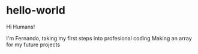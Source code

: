# hello-world

Hi Humans!

I'm Fernando, taking my first steps into profesional coding
Making an array for my future projects
